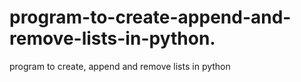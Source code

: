 # program-to-create-append-and-remove-lists-in-python.
program to create, append and remove lists in python

